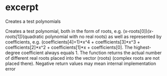 # excerpt
Creates a test polynomials

Creates a test polynomial, both in the form of roots, e.g. (x-roots[0])*(x-roots[1])*(quadratic polynomial with no real roots) as well as
represented by coefficients, e.g. (coefficients[4]=1)*x^4 + coefficients[3]*x^3 + coefficients[2]*x^2 + coefficients[1]*x + coefficients[0].
The highest-degree coefficient always equals 1. The function returns the actual number of different real roots placed into the vector
(roots) (complex roots are not placed there). Negative return values may mean internal implementation error
